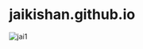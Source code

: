 # jaikishan.github.io
![jai1](https://cloud.githubusercontent.com/assets/3213100/18831020/1b9e9b56-8401-11e6-8f59-d12b9b25cb21.JPG)
